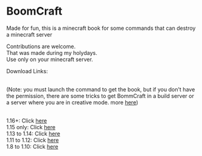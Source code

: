 # BoomCraft
Made for fun, this is a minecraft book for some commands that can destroy a minecraft server<br>

Contributions are welcome.<br>
That was made during my holydays.<br>
Use only on your minecraft server.<br>

Download Links:<br><br>

(Note: you must launch the command to get the book, but if you don't have the permission, there are some tricks to get BommCraft in a build server or a server where you are in creative mode. more <a href="">here</a>)<br><br>

1.16+: Click <a href="https://raw.githubusercontent.com/Vodkarm/boomcraft/main/versions/1.16%20and%20more.txt">here</a><br>
1.15 only: Click <a href="https://raw.githubusercontent.com/Vodkarm/boomcraft/main/versions/1.15%20only.txt">here</a><br>
1.13 to 1.14: Click <a href="https://raw.githubusercontent.com/Vodkarm/boomcraft/main/versions/1.13%20to%201.14.txt">here</a><br>
1.11 to 1.12: Click <a href="https://raw.githubusercontent.com/Vodkarm/boomcraft/main/versions/1.11%20to%201.12.txt">here</a><br>
1.8 to 1.10: Click <a href="https://raw.githubusercontent.com/Vodkarm/boomcraft/main/versions/1.8%20to%201.10.txt">here</a>
